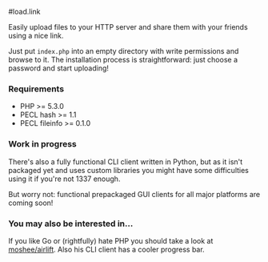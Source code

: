#load.link

Easily upload files to your HTTP server and share them with your friends using a nice link.

Just put `index.php` into an empty directory with write permissions and browse to it. The installation process is straightforward: just choose a password and start uploading!


### Requirements

- PHP >= 5.3.0
- PECL hash >= 1.1
- PECL fileinfo >= 0.1.0


### Work in progress

There's also a fully functional CLI client written in Python, but as it isn't packaged yet and uses custom libraries you might have some difficulties using it if you're not 1337 enough.

But worry not: functional prepackaged GUI clients for all major platforms are coming soon!


### You may also be interested in...

If you like Go or (rightfully) hate PHP you should take a look at [moshee/airlift](https://github.com/moshee/airlift). Also his CLI client has a cooler progress bar.
